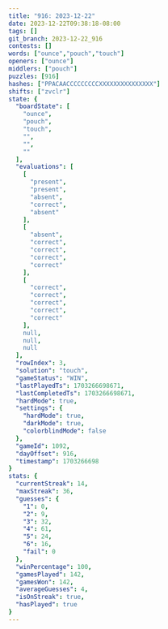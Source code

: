 ```yaml
---
title: "916: 2023-12-22"
date: 2023-12-22T09:38:18-08:00
tags: []
git_branch: 2023-12-22_916
contests: []
words: ["ounce","pouch","touch"]
openers: ["ounce"]
middlers: ["pouch"]
puzzles: [916]
hashes: ["PPACAACCCCCCCCCXXXXXXXXXXXXXXX"]
shifts: ["zvclr"]
state: {
  "boardState": [
    "ounce",
    "pouch",
    "touch",
    "",
    "",
    ""
  ],
  "evaluations": [
    [
      "present",
      "present",
      "absent",
      "correct",
      "absent"
    ],
    [
      "absent",
      "correct",
      "correct",
      "correct",
      "correct"
    ],
    [
      "correct",
      "correct",
      "correct",
      "correct",
      "correct"
    ],
    null,
    null,
    null
  ],
  "rowIndex": 3,
  "solution": "touch",
  "gameStatus": "WIN",
  "lastPlayedTs": 1703266698671,
  "lastCompletedTs": 1703266698671,
  "hardMode": true,
  "settings": {
    "hardMode": true,
    "darkMode": true,
    "colorblindMode": false
  },
  "gameId": 1092,
  "dayOffset": 916,
  "timestamp": 1703266698
}
stats: {
  "currentStreak": 14,
  "maxStreak": 36,
  "guesses": {
    "1": 0,
    "2": 9,
    "3": 32,
    "4": 61,
    "5": 24,
    "6": 16,
    "fail": 0
  },
  "winPercentage": 100,
  "gamesPlayed": 142,
  "gamesWon": 142,
  "averageGuesses": 4,
  "isOnStreak": true,
  "hasPlayed": true
}
---
```

<!-- more -->
